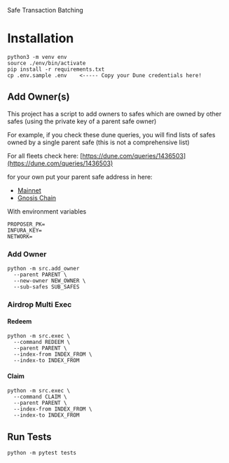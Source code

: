 Safe Transaction Batching

# Installation

```shell
python3 -m venv env
source ./env/bin/activate
pip install -r requirements.txt
cp .env.sample .env    <----- Copy your Dune credentials here!
```

## Add Owner(s)

This project has a script to add owners to safes which are owned by other safes (using the private key of a parent safe
owner)

For example, if you check these dune queries, you will find lists of safes owned by a single parent safe (this is not a
comprehensive list)

For all fleets check here: [https://dune.com/queries/1436503](https://dune.com/queries/1436503)

for your own put your parent safe address in here:
- [Mainnet](https://dune.com/queries/1436503?Blockchain=ethereum)
- [Gnosis Chain](https://dune.com/queries/1436503?Blockchain=gnosis)

With environment variables

```shell
PROPOSER_PK=
INFURA_KEY=
NETWORK=
```

### Add Owner

```shell
python -m src.add_owner 
  --parent PARENT \
  --new-owner NEW_OWNER \
  --sub-safes SUB_SAFES
```


### Airdrop Multi Exec


#### Redeem
```shell
python -m src.exec \
  --command REDEEM \ 
  --parent PARENT \
  --index-from INDEX_FROM \
  --index-to INDEX_FROM
```

#### Claim
```shell
python -m src.exec \
  --command CLAIM \ 
  --parent PARENT \
  --index-from INDEX_FROM \
  --index-to INDEX_FROM 
```

## Run Tests

```shell
python -m pytest tests
```
